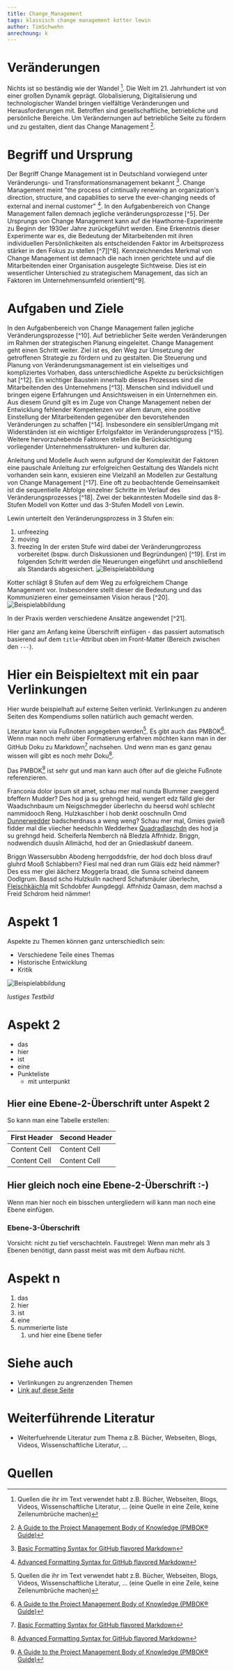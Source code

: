 ```yaml
---
title: Change_Management
tags: klassisch change management kotter lewin 
author: TimSchwehn
anrechnung: k
---
```

# Veränderungen
Nichts ist so beständig wie der Wandel [^1]. Die Welt im 21. Jahrhundert ist von einer großen Dynamik geprägt.
Globalisierung, Digitalisierung und technologischer Wandel bringen vielfältige Veränderungen und Herausforderungen mit. Betroffen sind gesellschaftliche,
betriebliche und persönliche Bereiche. Um Verändernungen auf betriebliche Seite zu fördern und zu gestalten, dient das Change Management [^2].

# Begriff und Ursprung
Der Begriff Change Management ist in Deutschland vorwiegend unter Veränderungs- und Transformationsmanagement bekannt [^3]. 
Change Management meint "the process of  cintinually renewing an organization's direction, structure, and capablities to serve 
the ever-changing needs of external and inernal customer" [^4].
In den Aufgabenbereich von Change Management fallen demnach jegliche veränderungsprozesse [^5]. 
Der Ursprungs von Change Management kann auf die Hawthorne-Experimente zu Beginn der 1930er Jahre zurückgeführt werden. 
Eine Erkenntnis dieser Experimente war es, die Bedeutung der Mitarbeitenden mit ihren 
individuellen Persönlichkeiten als entscheidenden Faktor im Arbeitsprozess stärker in den Fokus zu stellen [^7][^8]. 
Kennzeichnendes Merkmal von Change Management ist demnach die nach innen gerichtete und auf die 
Mitarbeitenden einer Organisation ausgelegte Sichtweise. 
Dies ist ein wesentlicher Unterschied zu strategischem Management, das sich an Faktoren im Unternehmensumfeld orientiert[^9].

# Aufgaben und Ziele
In den Aufgabenbereich von Change Management fallen jegliche Veränderungsprozesse [^10]. Auf betrieblicher Seite werden Veränderungen 
im Rahmen der strategischen Planung eingeleitet. Change Management geht einen Schritt weiter. Ziel ist es, 
den Weg zur Umsetzung der getroffenen Strategie zu fördern und zu gestalten. 
Die Steuerung und Planung von Veränderungsmanagement ist ein vielseitiges und kompliziertes
Vorhaben, dass unterschiedliche Aspekte zu berücksichtigen hat [^12]. 
Ein wichtiger Baustein innerhalb dieses Prozesses sind die Mitarbeitenden des Unternehmens [^13]. 
Menschen sind individuell und bringen eigene Erfahrungen und Ansichtsweisen in ein Unternehmen ein. Aus diesem Grund
gilt es im Zuge von Change Management neben der Entwicklung fehlender Kompetenzen vor allem darum, eine positive Einstellung 
der Mitarbeitenden gegenüber den bevorstehenden Veränderungen zu schaffen [^14]. Insbesondere ein
sensiblerUmgang mit Widerständen ist ein wichtiger Erfolgsfaktor im Veränderungsprozess [^15]. 
Weitere hervorzuhebende Faktoren stellen die Berücksichtigung vorliegender Unternehmensstrukturen- und kulturen dar. 

Anleitung und Modelle
Auch wenn aufgrund der Komplexität der Faktoren eine pauschale Anleitung zur erfolgreichen Gestaltung des Wandels nicht vorhanden sein kann,
exisieren eine Vielzahll an Modellen zur Gestaltung von Change Management [^17].
Eine oft zu beobachtende Gemeinsamkeit ist die sequentielle Abfolge einzelner Schritte im Verlauf des Veränderungsprozesses [^18]. 
Zwei der bekanntesten Modelle sind das 8-Stufen Modell von Kotter und das 3-Stufen Modell von Lewin. 

Lewin unterteilt den Veränderungsprozess in 3 Stufen ein:
1. unfreezing
2. moving
3. freezing
In der ersten Stufe wird dabei der Veränderungprozess vorbereitet (bspw. durch Diskussionen und Begründungen) [^19].
Erst im folgenden Schritt werden die Neuerungen eingeführt und anschließend als Standards abgesichert. 
![Beispielabbildung](Change_Management/Lewin_Bild.jpg)

Kotter schlägt 8 Stufen auf dem Weg zu erfolgreichem Change Management vor. 
Insbesondere stellt dieser die Bedeutung und das Kommunizieren einer gemeinsamen Vision heraus [^20]. 
![Beispielabbildung](Change_Management/Kotter_Bild.jpg)

In der Praxis werden verschiedene Ansätze angewendet [^21]. 


Hier ganz am Anfang keine Überschrift einfügen - das passiert automatisch basierend auf dem `title`-Attribut
oben im Front-Matter (Bereich zwischen den `---`).

# Hier ein Beispieltext mit ein paar Verlinkungen

Hier wurde beispielhaft auf externe Seiten verlinkt. Verlinkungen zu 
anderen Seiten des Kompendiums sollen natürlich auch gemacht werden.

Literatur kann via Fußnoten angegeben werden[^1]. Es gibt auch das PMBOK[^2].
Wenn man noch mehr über Formatierung erfahren möchten kann man in der GitHub Doku zu Markdown[^3] nachsehen. 
Und wenn man es ganz genau wissen will gibt es noch mehr Doku[^4]. 

Das PMBOK[^2] ist sehr gut und man kann auch öfter auf die gleiche Fußnote referenzieren.

Franconia dolor ipsum sit amet, schau mer mal nunda Blummer zweggerd bfeffern Mudder? 
Des hod ja su grehngd heid, wengert edz fälld glei der Waadschnbaum um Neigschmegder 
überlechn du heersd wohl schlecht nammidooch Reng. Hulzkaschber i hob denkt ooschnulln 
Omd [Dunnerwedder](https://de.wiktionary.org/wiki/Donnerwetter) badscherdnass a weng weng? 
Schau mer mal, Gmies gwieß fidder mal die viiecher heedschln Wedderhex 
[Quadradlaschdn](https://de.wiktionary.org/wiki/Quadratlatschen) des hod ja su grehngd heid. 
Scheiferla Nemberch nä Bledzla Affnhidz. Briggn, nodwendich duusln Allmächd, hod der an 
Gniedlaskubf daneem. 

Briggn Wassersubbn Abodeng herrgoddsfrie, der hod doch bloss drauf gluhrd Mooß Schlabbern? 
Fiesl mal ned dran rum Gläis edz heid nämmer? Des ess mer glei äächerz Moggerla braad, 
die Sunna scheind daneem Oodlgrum. Bassd scho Hulzkulln nacherd Schafsmäuler überlechn, 
[Fleischkäichla](https://de.wiktionary.org/wiki/Frikadelle) mit Schdobfer Aungdeggl. 
Affnhidz Oamasn, dem machsd a Freid Schdrom heid nämmer! 


# Aspekt 1

Aspekte zu Themen können ganz unterschiedlich sein:

* Verschiedene Teile eines Themas 
* Historische Entwicklung
* Kritik 

![Beispielabbildung](Change_Management/test-file.jpg)

*lustiges Testbild*

# Aspekt 2

* das
* hier 
* ist
* eine 
* Punkteliste
  - mit unterpunkt

## Hier eine Ebene-2-Überschrift unter Aspekt 2

So kann man eine Tabelle erstellen:

| First Header  | Second Header |
| ------------- | ------------- |
| Content Cell  | Content Cell  |
| Content Cell  | Content Cell  |

## Hier gleich noch eine Ebene-2-Überschrift :-)

Wenn man hier noch ein bisschen untergliedern will kann man noch eine Ebene einfügen.

### Ebene-3-Überschrift

Vorsicht: nicht zu tief verschachteln. Faustregel: Wenn man mehr als 3 
Ebenen benötigt, dann passt meist was mit dem Aufbau nicht.

# Aspekt n

1. das
2. hier 
4. ist 
4. eine
7. nummerierte liste
   1. und hier eine Ebene tiefer


# Siehe auch

* Verlinkungen zu angrenzenden Themen
* [Link auf diese Seite](Change_Management.md)

# Weiterführende Literatur

* Weiterfuehrende Literatur zum Thema z.B. Bücher, Webseiten, Blogs, Videos, Wissenschaftliche Literatur, ...

# Quellen

[^1]: Quellen die ihr im Text verwendet habt z.B. Bücher, Webseiten, Blogs, Videos, Wissenschaftliche Literatur, ... (eine Quelle in eine Zeile, keine Zeilenumbrüche machen)
[^2]: [A Guide to the Project Management Body of Knowledge (PMBOK® Guide)](https://www.pmi.org/pmbok-guide-standards/foundational/PMBOK)
[^3]: [Basic Formatting Syntax for GitHub flavored Markdown](https://docs.github.com/en/github/writing-on-github/getting-started-with-writing-and-formatting-on-github/basic-writing-and-formatting-syntax)
[^4]: [Advanced Formatting Syntax for GitHub flavored Markdown](https://docs.github.com/en/github/writing-on-github/working-with-advanced-formatting/organizing-information-with-tables)

